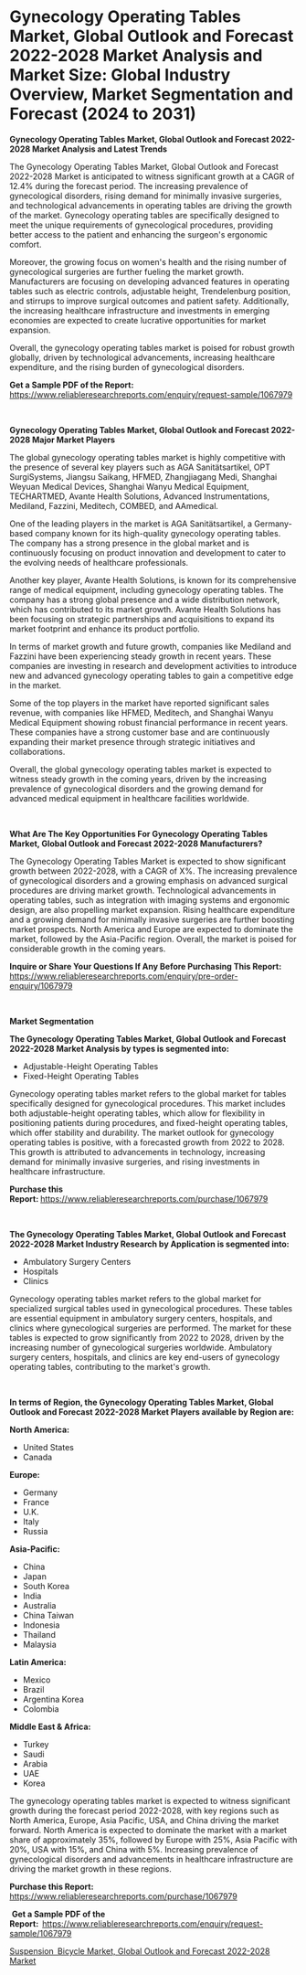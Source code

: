 <p><h1>Gynecology Operating Tables Market, Global Outlook and Forecast 2022-2028 Market Analysis and Market Size: Global Industry Overview, Market Segmentation and Forecast (2024 to 2031)</h1></p><p><strong>Gynecology Operating Tables Market, Global Outlook and Forecast 2022-2028 Market Analysis and Latest Trends</strong></p>
<p><p>The Gynecology Operating Tables Market, Global Outlook and Forecast 2022-2028 Market is anticipated to witness significant growth at a CAGR of 12.4% during the forecast period. The increasing prevalence of gynecological disorders, rising demand for minimally invasive surgeries, and technological advancements in operating tables are driving the growth of the market. Gynecology operating tables are specifically designed to meet the unique requirements of gynecological procedures, providing better access to the patient and enhancing the surgeon's ergonomic comfort.</p><p>Moreover, the growing focus on women's health and the rising number of gynecological surgeries are further fueling the market growth. Manufacturers are focusing on developing advanced features in operating tables such as electric controls, adjustable height, Trendelenburg position, and stirrups to improve surgical outcomes and patient safety. Additionally, the increasing healthcare infrastructure and investments in emerging economies are expected to create lucrative opportunities for market expansion.</p><p>Overall, the gynecology operating tables market is poised for robust growth globally, driven by technological advancements, increasing healthcare expenditure, and the rising burden of gynecological disorders.</p></p>
<p><strong>Get a Sample PDF of the Report:&nbsp;</strong> <a href="https://www.reliableresearchreports.com/enquiry/request-sample/1067979">https://www.reliableresearchreports.com/enquiry/request-sample/1067979</a></p>
<p>&nbsp;</p>
<p><strong>Gynecology Operating Tables Market, Global Outlook and Forecast 2022-2028 Major Market Players</strong></p>
<p><p>The global gynecology operating tables market is highly competitive with the presence of several key players such as AGA Sanitätsartikel, OPT SurgiSystems, Jiangsu Saikang, HFMED, Zhangjiagang Medi, Shanghai Weyuan Medical Devices, Shanghai Wanyu Medical Equipment, TECHARTMED, Avante Health Solutions, Advanced Instrumentations, Mediland, Fazzini, Meditech, COMBED, and AAmedical.</p><p>One of the leading players in the market is AGA Sanitätsartikel, a Germany-based company known for its high-quality gynecology operating tables. The company has a strong presence in the global market and is continuously focusing on product innovation and development to cater to the evolving needs of healthcare professionals.</p><p>Another key player, Avante Health Solutions, is known for its comprehensive range of medical equipment, including gynecology operating tables. The company has a strong global presence and a wide distribution network, which has contributed to its market growth. Avante Health Solutions has been focusing on strategic partnerships and acquisitions to expand its market footprint and enhance its product portfolio.</p><p>In terms of market growth and future growth, companies like Mediland and Fazzini have been experiencing steady growth in recent years. These companies are investing in research and development activities to introduce new and advanced gynecology operating tables to gain a competitive edge in the market.</p><p>Some of the top players in the market have reported significant sales revenue, with companies like HFMED, Meditech, and Shanghai Wanyu Medical Equipment showing robust financial performance in recent years. These companies have a strong customer base and are continuously expanding their market presence through strategic initiatives and collaborations.</p><p>Overall, the global gynecology operating tables market is expected to witness steady growth in the coming years, driven by the increasing prevalence of gynecological disorders and the growing demand for advanced medical equipment in healthcare facilities worldwide.</p></p>
<p>&nbsp;</p>
<p><strong>What Are The Key Opportunities For Gynecology Operating Tables Market, Global Outlook and Forecast 2022-2028 Manufacturers?</strong></p>
<p><p>The Gynecology Operating Tables Market is expected to show significant growth between 2022-2028, with a CAGR of X%. The increasing prevalence of gynecological disorders and a growing emphasis on advanced surgical procedures are driving market growth. Technological advancements in operating tables, such as integration with imaging systems and ergonomic design, are also propelling market expansion. Rising healthcare expenditure and a growing demand for minimally invasive surgeries are further boosting market prospects. North America and Europe are expected to dominate the market, followed by the Asia-Pacific region. Overall, the market is poised for considerable growth in the coming years.</p></p>
<p><strong>Inquire or Share Your Questions If Any Before Purchasing This Report:</strong> <a href="https://www.reliableresearchreports.com/enquiry/pre-order-enquiry/1067979">https://www.reliableresearchreports.com/enquiry/pre-order-enquiry/1067979</a></p>
<p>&nbsp;</p>
<p><strong>Market Segmentation</strong></p>
<p><strong>The Gynecology Operating Tables Market, Global Outlook and Forecast 2022-2028 Market Analysis by types is segmented into:</strong></p>
<p><ul><li>Adjustable-Height Operating Tables</li><li>Fixed-Height Operating Tables</li></ul></p>
<p><p>Gynecology operating tables market refers to the global market for tables specifically designed for gynecological procedures. This market includes both adjustable-height operating tables, which allow for flexibility in positioning patients during procedures, and fixed-height operating tables, which offer stability and durability. The market outlook for gynecology operating tables is positive, with a forecasted growth from 2022 to 2028. This growth is attributed to advancements in technology, increasing demand for minimally invasive surgeries, and rising investments in healthcare infrastructure.</p></p>
<p><strong>Purchase this Report:&nbsp;</strong><a href="https://www.reliableresearchreports.com/purchase/1067979">https://www.reliableresearchreports.com/purchase/1067979</a></p>
<p>&nbsp;</p>
<p><strong>The Gynecology Operating Tables Market, Global Outlook and Forecast 2022-2028 Market Industry Research by Application is segmented into:</strong></p>
<p><ul><li>Ambulatory Surgery Centers</li><li>Hospitals</li><li>Clinics</li></ul></p>
<p><p>Gynecology operating tables market refers to the global market for specialized surgical tables used in gynecological procedures. These tables are essential equipment in ambulatory surgery centers, hospitals, and clinics where gynecological surgeries are performed. The market for these tables is expected to grow significantly from 2022 to 2028, driven by the increasing number of gynecological surgeries worldwide. Ambulatory surgery centers, hospitals, and clinics are key end-users of gynecology operating tables, contributing to the market's growth.</p></p>
<p>&nbsp;</p>
<p><strong>In terms of Region, the Gynecology Operating Tables Market, Global Outlook and Forecast 2022-2028 Market Players available by Region are:</strong></p>
<p>
    <p> <strong> North America: </strong>
        <ul>
            <li>United States</li>
            <li>Canada</li>
        </ul>
        </p> 
    <p> <strong> Europe: </strong>
        <ul>
            <li>Germany</li>
            <li>France</li>
            <li>U.K.</li>
            <li>Italy</li>
            <li>Russia</li>
        </ul>
        </p> 
    <p> <strong> Asia-Pacific: </strong>
        <ul>
            <li>China</li>
            <li>Japan</li>
            <li>South Korea</li>
            <li>India</li>
            <li>Australia</li>
            <li>China Taiwan</li>
            <li>Indonesia</li>
            <li>Thailand</li>
            <li>Malaysia</li>
        </ul>
        </p> 
    <p> <strong> Latin America: </strong>
        <ul>
            <li>Mexico</li>
            <li>Brazil</li>
            <li>Argentina Korea</li>
            <li>Colombia</li>
        </ul>
        </p> 
    <p> <strong> Middle East & Africa: </strong>
        <ul>
            <li>Turkey</li>
            <li>Saudi</li>
            <li>Arabia</li>
            <li>UAE</li>
            <li>Korea</li>
        </ul>
    </p>
    </p>
<p><p>The gynecology operating tables market is expected to witness significant growth during the forecast period 2022-2028, with key regions such as North America, Europe, Asia Pacific, USA, and China driving the market forward. North America is expected to dominate the market with a market share of approximately 35%, followed by Europe with 25%, Asia Pacific with 20%, USA with 15%, and China with 5%. Increasing prevalence of gynecological disorders and advancements in healthcare infrastructure are driving the market growth in these regions.</p></p>
<p><strong>Purchase this Report: </strong><a href="https://www.reliableresearchreports.com/purchase/1067979">https://www.reliableresearchreports.com/purchase/1067979</a></p>
<p>&nbsp;<strong>Get a Sample PDF of the Report:&nbsp;&nbsp;</strong><a href="https://www.reliableresearchreports.com/enquiry/request-sample/1067979">https://www.reliableresearchreports.com/enquiry/request-sample/1067979</a></p>
<p><strong></strong></p>
<p><p><a href="https://github.com/RoccoManning/Market-Research-Report-List-3/blob/main/suspension-bicycle-market-global-outlook-and-forecast-2022-2028-market.md">Suspension Bicycle Market, Global Outlook and Forecast 2022-2028 Market</a></p></p>